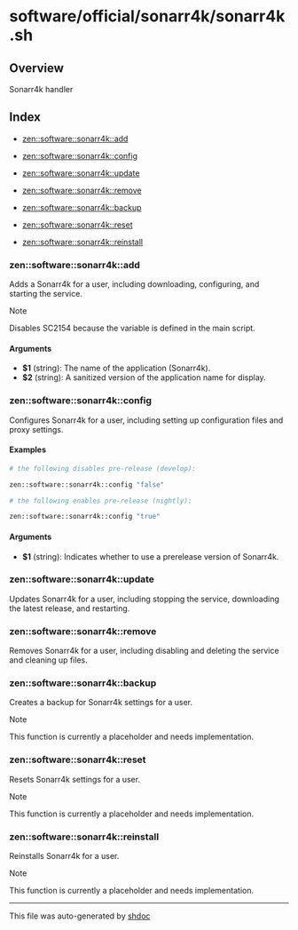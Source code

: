 # software/official/sonarr4k/sonarr4k.sh

## Overview

Sonarr4k handler

## Index

* [zen::software::sonarr4k::add](#zensoftwaresonarr4kadd)

* [zen::software::sonarr4k::config](#zensoftwaresonarr4kconfig)

* [zen::software::sonarr4k::update](#zensoftwaresonarr4kupdate)

* [zen::software::sonarr4k::remove](#zensoftwaresonarr4kremove)

* [zen::software::sonarr4k::backup](#zensoftwaresonarr4kbackup)

* [zen::software::sonarr4k::reset](#zensoftwaresonarr4kreset)

* [zen::software::sonarr4k::reinstall](#zensoftwaresonarr4kreinstall)


### zen::software::sonarr4k::add

Adds a Sonarr4k for a user, including downloading, configuring, and starting the service.

> [!NOTE]
> Disables SC2154 because the variable is defined in the main script.

#### Arguments

* **$1** (string): The name of the application (Sonarr4k).
* **$2** (string): A sanitized version of the application name for display.

### zen::software::sonarr4k::config

Configures Sonarr4k for a user, including setting up configuration files and proxy settings.

#### Examples

```bash
# the following disables pre-release (develop):

```

```bash
zen::software::sonarr4k::config "false"
```

```bash
# the following enables pre-release (nightly):

```

```bash
zen::software::sonarr4k::config "true"
```

#### Arguments

* **$1** (string): Indicates whether to use a prerelease version of Sonarr4k.

### zen::software::sonarr4k::update

Updates Sonarr4k for a user, including stopping the service, downloading the latest release, and restarting.

### zen::software::sonarr4k::remove

Removes Sonarr4k for a user, including disabling and deleting the service and cleaning up files.

### zen::software::sonarr4k::backup

Creates a backup for Sonarr4k settings for a user.

> [!NOTE]
> This function is currently a placeholder and needs implementation.

### zen::software::sonarr4k::reset

Resets Sonarr4k settings for a user.

> [!NOTE]
> This function is currently a placeholder and needs implementation.

### zen::software::sonarr4k::reinstall

Reinstalls Sonarr4k for a user.

> [!NOTE]
> This function is currently a placeholder and needs implementation.

---
This file was auto-generated by [shdoc](https://github.com/MediaEase/shdoc)
